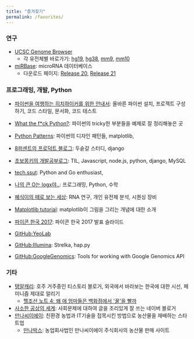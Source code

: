 ```yaml
---
title: "즐겨찾기"
permalink: /favorites/
---
```


### 연구

* [UCSC Genome Browser](https://genome.ucsc.edu/)
    * 각 유전체별 바로가기: [hg19](https://genome.ucsc.edu/cgi-bin/hgTracks?db=hg19), [hg38](https://genome.ucsc.edu/cgi-bin/hgTracks?db=hg38), [mm9](https://genome.ucsc.edu/cgi-bin/hgTracks?&db=mm9), [mm10](https://genome.ucsc.edu/cgi-bin/hgTracks?db=mm10)
* [miRBase](http://www.mirbase.org/): microRNA 데이터베이스
    * 다운로드 페이지: [Release 20](ftp://mirbase.org/pub/mirbase/20/), [Release 21](ftp://mirbase.org/pub/mirbase/21/)



### 프로그래밍, 개발, Python

* [파이썬을 여행하는 히치하이커를 위한 안내서](http://python-guide-kr.readthedocs.io/ko/latest/): 올바른 파이썬 설치, 프로젝트 구성하기, 코드 스타일, 문서화, 코드 테스트
* [What the f*ck Python?](https://github.com/satwikkansal/wtfpython/blob/master/README.md): 파이썬의 tricky한 부분들을 예제로 잘 정리해놓은 곳
* [Python Patterns](http://matthiaseisen.com/pp/): 파이썬의 디자인 패턴들, matplotlib, 
* [8퍼센트의 프로덕트 블로그](https://8percent.github.io/): 두숟갈 스터디, django
* [초보몽키의 개발공부로그](https://wayhome25.github.io/): TIL, Javascript, node.js, python, django, MySQL
* [tech.ssut](https://tech.ssut.me/): Python and Go enthusiast, 
* [나의 큰 O는 logx야..](http://bab2min.tistory.com/): 프로그래밍, Python, 수학
* [혜식이의 떼로 보는 세상](http://openlook.org/wp/): RNA 연구, 개인 유전체 분석, 시퀀싱 장비

* [Matplotlib tutorial](https://www.labri.fr/perso/nrougier/teaching/matplotlib/): matplotlib이 그림을 그리는 개념에 대한 소개
* [파이콘 한국 2017](https://www.pycon.kr/2017/): 파이콘 한국 2017 발표 슬라이드
* [GitHub:YeoLab](https://github.com/YeoLab)
* [GitHub:Illumina](https://github.com/Illumina): Strelka, hap.py
* [GitHub:GoogleGenomics](https://github.com/googlegenomics): Tools for working with Google Genomics API


### 기타

* [탱알캐리](http://taengal.tistory.com/): 호주 거주중인 티스토리 블로거, 외국에서 바라보는 한국에 대한 시선, 페미니즘 제대로 알리기
    * [헬조선 노트 4: 왜 애 엄마들은 백화점에서 '꿀'을 빨까](http://taengal.tistory.com/152)
* [사소한 공상의 세계](http://dreame2000.blog.me/220915487511): 사회문제에 대하여 글을 조리있게 잘 쓰는 네이버 블로거
* [만나씨이에이](http://www.mannacea.com/): 친환경 농법과 IT기술을 접목시킨 방법으로 농산물을 재배하는 스타트업
    * [만나박스](http://mannabox.co.kr/): 농업회사법인 만나씨이에이 주식회사의 농산물 판매 사이트